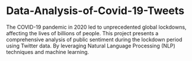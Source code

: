 # Data-Analysis-of-Covid-19-Tweets
The COVID-19 pandemic in 2020 led to unprecedented global lockdowns, affecting the lives of billions of people. This project presents a comprehensive analysis of public sentiment during the lockdown period using Twitter data. By leveraging Natural Language Processing (NLP) techniques and machine learning.

